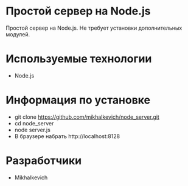 # Простой сервер на Node.js
Простой сервер на Node.js. Не требует установки дополнительных модулей.

# Используемые технологии
- Node.js

# Информация по установке
- git clone https://github.com/mikhalkevich/node_server.git
- cd node_server
- node server.js
- В браузере набрать http://localhost:8128

# Разработчики
- Mikhalkevich
